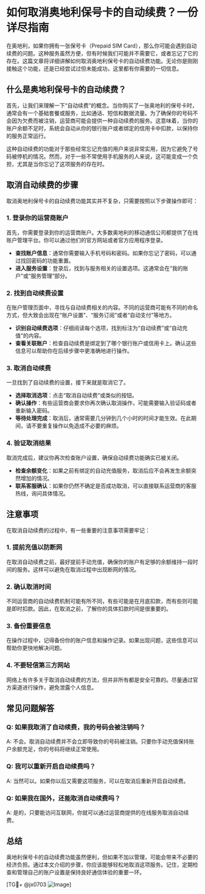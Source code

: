 # 如何取消奥地利保号卡的自动续费？一份详尽指南

在奥地利，如果你拥有一张保号卡（Prepaid SIM Card），那么你可能会遇到自动续费的问题。这种服务虽然方便，但有时候我们可能并不需要它，或者忘记了它的存在。这篇文章将详细讲解如何取消奥地利保号卡的自动续费功能。无论你是刚刚接触这个功能，还是已经尝试过但未能成功，这里都有你需要的一切信息。

## 什么是奥地利保号卡的自动续费？

首先，让我们来理解一下“自动续费”的概念。当你购买了一张奥地利的保号卡时，通常会有一个基础套餐或服务，比如通话、短信和数据流量。为了确保你的号码不会因为欠费而被注销，运营商可能会提供一种自动续费的服务。这意味着，当你的账户余额不足时，系统会自动从你的银行账户或者绑定的信用卡中扣款，以保持你的服务正常运行。

这种自动续费的功能对于那些经常忘记充值的用户来说非常实用，因为它避免了号码被停机的情况。然而，对于一些不常使用手机服务的人来说，这可能变成一个负担，尤其是当你忘记了这项服务的存在时。

## 取消自动续费的步骤

取消奥地利保号卡的自动续费功能其实并不复杂，只需要按照以下步骤操作即可：

### 1. 登录你的运营商账户

首先，你需要登录到你的运营商账户。大多数奥地利的移动通信公司都提供了在线账户管理平台。你可以通过他们的官方网站或者官方应用程序登录。

- **查找账户信息**：通常你需要输入手机号码和密码。如果你忘记了密码，可以通过找回密码的功能重置。
- **进入服务设置**：登录后，找到与服务相关的设置选项。这通常会在“我的账户”或“服务管理”部分。

### 2. 找到自动续费设置

在账户管理页面中，寻找与自动续费相关的内容。不同的运营商可能有不同的命名方式，但大致会出现在“账户设置”、“服务订阅”或者“自动支付”等地方。

- **识别自动续费选项**：仔细阅读每个选项，找到标注为“自动续费”或“自动充值”的内容。
- **查看关联账户**：检查自动续费是绑定到了哪个银行账户或信用卡上。确认这些信息可以帮助你在后续步骤中更准确地进行操作。

### 3. 取消自动续费

一旦找到了自动续费的设置，接下来就是取消它了。

- **选择取消选项**：点击“取消自动续费”或类似的按钮。
- **确认操作**：有些运营商会要求你再次确认取消操作，可能需要输入验证码或者重新输入密码。
- **等待处理完成**：取消后，通常需要几分钟到几个小时的时间才能生效。在此期间，请不要重复操作以免造成不必要的麻烦。

### 4. 验证取消结果

取消完成后，建议你再次检查账户设置，确保自动续费功能确实已被关闭。

- **检查余额变化**：如果之前有绑定的自动充值服务，取消后应不会再发生余额突然增加的情况。
- **联系客服确认**：如果你仍然不确定是否成功取消，可以直接联系运营商的客服热线，询问具体情况。

## 注意事项

在取消自动续费的过程中，有一些重要的注意事项需要牢记：

### 1. 提前充值以防断网

在取消自动续费之前，最好提前手动充值，确保你的账户有足够的余额维持一段时间的服务。这样可以避免在取消过程中出现断网的情况。

### 2. 确认取消时间

不同运营商的自动续费机制可能有所不同，有些可能是在月底扣款，而有些则可能是即时扣款。因此，在取消之前，了解你的具体扣款时间是很重要的。

### 3. 备份重要信息

在操作过程中，记得备份你的账户信息和操作记录。如果出现问题，这些信息可以帮助你更快地解决问题。

### 4. 不要轻信第三方网站

网络上有许多关于取消自动续费的方法，但并非所有都是安全可靠的。尽量通过官方渠道进行操作，避免泄露个人信息。

## 常见问题解答

### Q: 如果我取消了自动续费，我的号码会被注销吗？

A: 不会。取消自动续费并不会立即导致你的号码被注销。只要你手动充值保持账户余额充足，你的号码将继续正常使用。

### Q: 我可以重新开启自动续费吗？

A: 当然可以。如果你以后又需要这项服务，可以在取消后重新开启自动续费。

### Q: 如果我在国外，还能取消自动续费吗？

A: 是的，只要能访问互联网，你就可以通过运营商提供的在线服务取消自动续费。

## 总结

奥地利保号卡的自动续费功能虽然便利，但如果不加以管理，可能会带来不必要的经济负担。通过本文介绍的步骤，你应该能够轻松地取消这项服务。记住，定期检查和管理自己的账户设置是保持良好通信体验的重要一环。

[TG💪+ @jx0703 ![Image](https://github.com/user-attachments/assets/dbca1d08-cadb-493c-b0ec-ad6f7a83f270)]